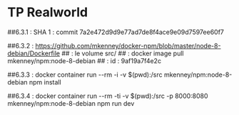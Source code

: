 # TP Realworld

##6.3.1 :  SHA 1 : commit 7a2e472d9d9e77ad7de8f4ace9e09d7597ee60f7

##6.3.2 : https://github.com/mkenney/docker-npm/blob/master/node-8-debian/Dockerfile
     ## : le volume src/
     ## : docker image pull mkenney/npm:node-8-debian
     ## : id : 9af19a7f4e2c

##6.3.3 : docker container run --rm -i -v $(pwd):/src mkenney/npm:node-8-debian npm install
 
##6.3.4 : docker container run --rm -ti -v $(pwd):/src -p 8000:8080 mkenney/npm:node-8-debian npm run dev


